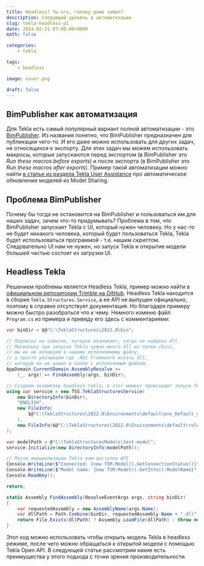 ```yaml
---
title: Headless? Ты что, голову дома забыл?
description: Следующий уровень в автоматизации
slug: tekla-headless-p1
date: 2024-02-21 07:00:00+0000
math: false

categories:
    - tekla

tags:
    - headless

image: cover.png

draft: false
---
```


## BimPublisher как автоматизация

Для Tekla есть самый популярный вариант полной автоматизации - это [BimPublisher](https://warehouse.tekla.com/#/catalog/details/u1ea375b5-0819-40e4-8105-5f3d74474352). Из названия понятно, что BimPublisher предназначен для публикации чего-то. И его даже можно использовать для других задач, не относящихся к экспорту. Для этих задач мы можем использовать макросы, которые запускаются перед экспортом (в BimPublisher это *Run these macros before exports*) и после экспорта (в BimPublisher это *Run these macros after exports*). Пример такой автоматизации можно найти [в статье из раздела Tekla User Assistance](https://support.tekla.com/article/automatically-update-your-shared-model) про автоматическое обновление моделей из Model Sharing.

## Проблема BimPublisher

Почему бы тогда не остановится на BimPublisher и пользоваться им для наших задач, зачем что-то придумывать? Проблема в том, что BimPublisher запускает Tekla с UI, который нужен человеку. Но у нас-то не будет никакого человека, который будет пользоваться Tekla, Tekla будет использоваться программой - т.е. нашим скриптом. Следовательно UI нам не нужен, но запуск Tekla и открытие модели большей частью состоит из загрузки UI.

## Headless Tekla

Решением проблемы является Headless Tekla, пример можно найти в [официальном репозитории Trimble на GitHub](https://github.com/TrimbleSolutionsCorporation/HeadlessTeklaStructuresExample). Headless Tekla находится в сборке `Tekla.Structures.Service`, а ее API не выпущен официально, поэтому в справке отсутствует документация. Но благодаря примеру можно быстро разобраться что к чему. Немного изменю файл `Program.cs` из примера и приведу его здесь с комментариями:

```csharp
var binDir = $@"C:\TeklaStructures\2022.0\bin";

// Подписка на событие, которое возникает, когда не найдена dll. 
// Поскольку при запуске Tekla нужно много dll из папки /bin/, 
// мы их не копируем к нашему исполняемому файлу, 
// а просто указываем где .Net Framework искать dll, 
// которую он не нашел в папке с исполняемым файлом.
AppDomain.CurrentDomain.AssemblyResolve += 
    (_, args) => FindAssembly(args, binDir);

// Создаем экземпляр headless tekla, в этот момент происходит запуск Tekla
using var service = new TSS.TeklaStructuresService(
    new DirectoryInfo(binDir),
    "ENGLISH",
    new FileInfo(
        $@"C:\TeklaStructures\2022.0\Environments\default\env_Default_environment.ini"
    ),
    new FileInfo($@"C:\TeklaStructures\2022.0\Environments\default\role_Steel_Detailer.ini")
);

var modelPath = @"C:\TeklaStructuresModels\test-model";
service.Initialize(new DirectoryInfo(modelPath));

// После инициализации Tekla нам доступен API
Console.WriteLine($"Connected: {new TSM.Model().GetConnectionStatus()}");
Console.WriteLine($"Model name: {new TSM.Model().GetInfo().ModelName}");
Console.ReadKey();

return;

static Assembly FindAssembly(ResolveEventArgs args, string binDir)
{
    var requestedAssembly = new AssemblyName(args.Name);
    var dllPath = Path.Combine(binDir, requestedAssembly.Name + ".dll");
    return File.Exists(dllPath) ? Assembly.LoadFile(dllPath) : throw new ArgumentException();
}
```

Этот код можно использовать чтобы открыть модель Tekla в headless режиме, после чего можно обращаться к открытой модели с помощью Tekla Open API. В следующей статье рассмотрим какие есть преимущества у этого подхода с точки зрения производительности.